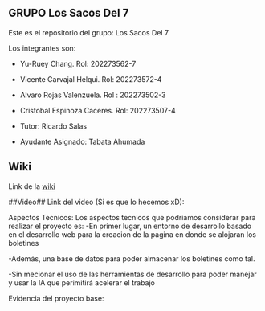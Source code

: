 ## GRUPO Los Sacos Del 7
Este es el repositorio del grupo: Los Sacos Del 7

Los integrantes son:

* Yu-Ruey Chang. Rol: 202273562-7

* Vicente Carvajal Helqui. Rol: 202273572-4

* Alvaro Rojas Valenzuela. Rol : 202273502-3

* Cristobal Espinoza Caceres. Rol: 202273507-4

* Tutor: Ricardo Salas
* Ayudante Asignado: Tabata Ahumada

## Wiki
Link de la [wiki](https://github.com/Elweon665/GRUPO-Los-Sacos-Del-7-2024-PROYINF/wiki)

##Video##
Link del video (Si es que lo hecemos xD):

Aspectos Tecnicos:
Los aspectos tecnicos que podriamos considerar para realizar el proyecto es:
-En primer lugar, un entorno de desarrollo basado en el desarrollo web para la creacion de la pagina en
donde se alojaran los boletines

-Además, una base de datos para poder almacenar los boletines como tal.

-Sin mecionar el uso de las herramientas de desarrollo para poder manejar y usar la IA que perimitirá acelerar el trabajo


Evidencia del proyecto base:

